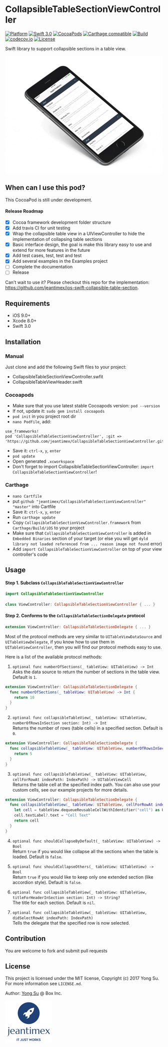 # CollapsibleTableSectionViewController

[![Platform](https://img.shields.io/badge/platform-ios-blue.svg?style=flat)]()
[![Swift 3.0](https://img.shields.io/badge/Swift-3.0-orange.svg?style=flat)](https://developer.apple.com/swift/)
[![CocoaPods](https://img.shields.io/cocoapods/v/CollapsibleTableSectionViewController.svg)](https://cocoapods.org/pods/CollapsibleTableSectionViewController)
[![Carthage compatible](https://img.shields.io/badge/Carthage-compatible-4BC51D.svg?style=flat)](https://github.com/Carthage/Carthage)
[![Build](https://travis-ci.org/jeantimex/CollapsibleTableSectionViewController.svg?branch=master)](https://travis-ci.org/jeantimex/CollapsibleTableSectionViewController)
[![codecov.io](https://codecov.io/github/jeantimex/CollapsibleTableSectionViewController/badge.svg?branch=master)](https://codecov.io/github/jeantimex/CollapsibleTableSectionViewController?branch=master)
[![License](https://img.shields.io/badge/license-MIT-blue.svg?style=flat)](LICENSE)

Swift library to support collapsible sections in a table view.

![cover](docs/images/cover.gif)

## When can I use this pod?

This CocoaPod is still under development. 

#### Release Roadmap
- [x] Cocoa framework development folder structure
- [x] Add travis CI for unit testing
- [x] Wrap the collapsible table view in a UIViewController to hide the implementation of collapsing table sections
- [x] Basic interface design, the goal is make this library easy to use and extend for more features in the future
- [x] Add test cases, test, test and test
- [x] Add several examples in the Examples project
- [ ] Complete the documentation
- [ ] Release

Can't wait to use it? Please checkout this repo for the implementation: https://github.com/jeantimex/ios-swift-collapsible-table-section.

## Requirements

- iOS 9.0+
- Xcode 8.0+
- Swift 3.0

## Installation

### Manual

Just clone and add the following Swift files to your project:
- CollapsibleTableSectionViewController.swfit
- CollapsibleTableViewHeader.swift

### Cocoapods

- Make sure that you use latest stable Cocoapods version: `pod --version`
- If not, update it: `sudo gem install cocoapods`
- `pod init` in you project root dir
- `nano Podfile`, add:
```
use_frameworks! 
pod 'CollapsibleTableSectionViewController', :git => 'https://github.com/jeantimex/CollapsibleTableSectionViewController.git'
``` 
- Save it: `ctrl-x`, `y`, `enter`
- `pod update`
- Open generated `.xcworkspace`
- Don't forget to import CollapsibleTableSectionViewController: `import CollapsibleTableSectionViewController`!

### Carthage

* `nano Cartfile`
* put `github "jeantimex/CollapsibleTableSectionViewController" "master"` into Cartfile
* Save it: `ctrl-x`, `y`, `enter`
* Run `carthage update`
* Copy `CollapsibleTableSectionViewController.framework` from `Carthage/Build/iOS` to your project
* Make sure that `CollapsibleTableSectionViewController` is added in `Embedded Binaries` section of your target (or else you will get `dyld library not loaded referenced from ... reason image not found` error)
* Add `import CollapsibleTableSectionViewController` on top of your view controller's code

## Usage

#### Step 1. Subclass `CollapsibleTableSectionViewController`

```swift 
import CollapsibleTableSectionViewController

class ViewController: CollapsibleTableSectionViewController { ... }
```

#### Step 2. Conforms to the `CollapsibleTableSectionDelegate` protocol

```swift
extension ViewController: CollapsibleTableSectionDelegate { ... }
```

Most of the protocol methods are very similar to `UITableViewDataSource` and `UITableViewDelegate`, if you know how to use them in `UITableViewController`, then you will find our protocol methods easy to use.

Here is a list of the available protocol methods:

1. `optional func numberOfSections(_ tableView: UITableView) -> Int`<br />
Asks the data source to return the number of sections in the table view. Default is `1`.

```swift
extension ViewController: CollapsibleTableSectionDelegate {
  func numberOfSections(_ tableView: UITableView) -> Int {
    return 10
  }
}
```

2. `optional func collapsibleTableView(_ tableView: UITableView, numberOfRowsInSection section: Int) -> Int`<br />
Returns the number of rows (table cells) in a specified section. Default is `0`.

```swift
extension ViewController: CollapsibleTableSectionDelegate {
  func collapsibleTableView(_ tableView: UITableView, numberOfRowsInSection section: Int) -> Int {
    return 5
  }
}
```

3. `optional func collapsibleTableView(_ tableView: UITableView, cellForRowAt indexPath: IndexPath) -> UITableViewCell`<br />
Returns the table cell at the specified index path. You can also use your custom cells, see our example projects for more details.

```swift
extension ViewController: CollapsibleTableSectionDelegate {
  func collapsibleTableView(_ tableView: UITableView, cellForRowAt indexPath: IndexPath) -> UITableViewCell {
    let cell = tableView.dequeueReusableCellWithIdentifier("cell") as UITableViewCell? ?? UITableViewCell(style: .Default, reuseIdentifier: "cell")
    cell.textLabel?.text = "Cell Text"
    return cell
  }
}
```

4. `optional func shouldCollapseByDefault(_ tableView: UITableView) -> Bool`<br />
Return `true` if you would like collapse all the sections when the table is loaded. Default is `false`.

5. `optional func shouldCollapseOthers(_ tableView: UITableView) -> Bool`<br />
Return `true` if you would like to keep only one extended section (like accordion style). Default is `false`.

6. `optional func collapsibleTableView(_ tableView: UITableView, titleForHeaderInSection section: Int) -> String?`<br />
The title for each section. Default is `nil`.

7. `optional func collapsibleTableView(_ tableView: UITableView, didSelectRowAt indexPath: IndexPath)`<br />
Tells the delegate that the specified row is now selected.

## Contribution

You are welcome to fork and submit pull requests

## License

This project is licensed under the MIT license, Copyright (c) 2017 Yong Su. For more information see `LICENSE.md`.

Author: [Yong Su](https://github.com/jeantimex) @ Box Inc.

![jeantimex](docs/images/jeantimex-logo.png)
